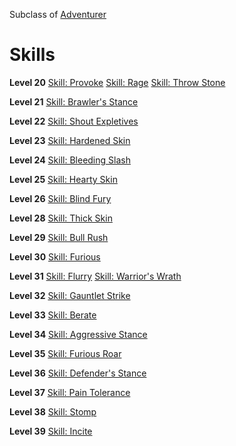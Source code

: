 <!-- TITLE: Warrior -->
<!-- SUBTITLE: Quick to anger, and quicker still to lash out.  Warriors embody the fighter's spirit and are always eager to jump into battle, even when the odds are against them.   -->

Subclass of [Adventurer](adventurer)
# Skills

**Level 20**
[Skill: Provoke](provoke)
[Skill: Rage](rage)
[Skill: Throw Stone](throw-stone)

**Level 21**
[Skill: Brawler's Stance](brawlers-stance)

**Level 22**
[Skill: Shout Expletives](shout-expletives)

**Level 23**
[Skill: Hardened Skin](hardened-skin)

**Level 24**
[Skill: Bleeding Slash](bleeding-slash)

**Level 25**
[Skill: Hearty Skin](hearty-skin)

**Level 26**
[Skill: Blind Fury](blind-fury)

**Level 28**
[Skill: Thick Skin](thick-skin)

**Level 29**
[Skill: Bull Rush](bull-rush)

**Level 30**
[Skill: Furious](furious)

**Level 31**
[Skill: Flurry](flurry)
[Skill: Warrior's Wrath](warriors-wrath)

**Level 32**
[Skill: Gauntlet Strike](gauntlet-strike)

**Level 33**
[Skill: Berate](berate)

**Level 34**
[Skill: Aggressive Stance](aggressive-stance)

**Level 35**
[Skill: Furious Roar](furious-roar)

**Level 36**
[Skill: Defender's Stance](defenders-stance)

**Level 37**
[Skill: Pain Tolerance](pain-tolerance)

**Level 38**
[Skill: Stomp](stomp)

**Level 39**
[Skill: Incite](incite)